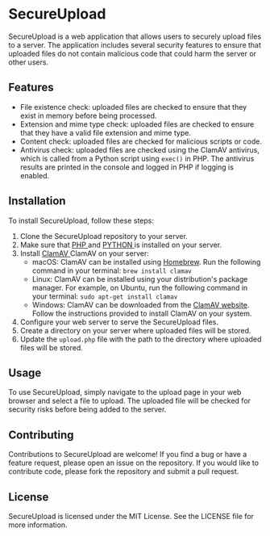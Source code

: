 # SecureUpload

SecureUpload is a web application that allows users to securely upload files to a server. The application includes several security features to ensure that uploaded files do not contain malicious code that could harm the server or other users.

## Features

- File existence check: uploaded files are checked to ensure that they exist in memory before being processed.
- Extension and mime type check: uploaded files are checked to ensure that they have a valid file extension and mime type.
- Content check: uploaded files are checked for malicious scripts or code.
- Antivirus check: uploaded files are checked using the ClamAV antivirus, which is called from a Python script using `exec()` in PHP. The antivirus results are printed in the console and logged in PHP if logging is enabled.

## Installation

To install SecureUpload, follow these steps:

1. Clone the SecureUpload repository to your server.
2. Make sure that <a href="https://www.php.net" > PHP <a/> and <a href="https://www.python.org" > PYTHON <a/> is installed on your server.
3. Install <a href="https://www.clamav.net" > ClamAV <a/> ClamAV on your server:
   - macOS: ClamAV can be installed using [Homebrew](https://brew.sh/). Run the following command in your terminal: `brew install clamav`
   - Linux: ClamAV can be installed using your distribution's package manager. For example, on Ubuntu, run the following command in your terminal: `sudo apt-get install clamav`
   - Windows: ClamAV can be downloaded from the [ClamAV website](https://www.clamav.net/downloads#otherversions). Follow the instructions provided to install ClamAV on your system.
4. Configure your web server to serve the SecureUpload files.
5. Create a directory on your server where uploaded files will be stored.
6. Update the `upload.php` file with the path to the directory where uploaded files will be stored.

## Usage

To use SecureUpload, simply navigate to the upload page in your web browser and select a file to upload. The uploaded file will be checked for security risks before being added to the server.

## Contributing

Contributions to SecureUpload are welcome! If you find a bug or have a feature request, please open an issue on the repository. If you would like to contribute code, please fork the repository and submit a pull request.

## License

SecureUpload is licensed under the MIT License. See the LICENSE file for more information.

